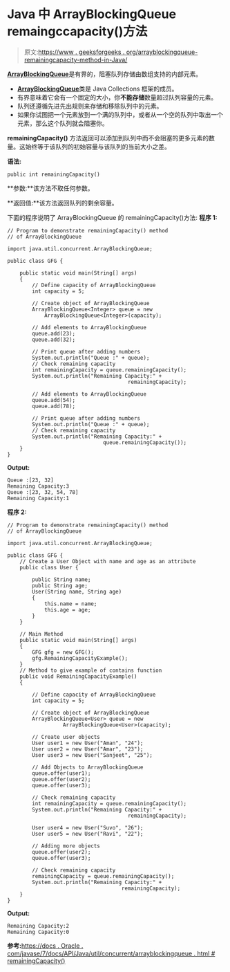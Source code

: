 # Java 中 ArrayBlockingQueue remaingccapacity()方法

> 原文:[https://www . geeksforgeeks . org/arrayblockingqueue-remainingcapacity-method-in-Java/](https://www.geeksforgeeks.org/arrayblockingqueue-remainingcapacity-method-in-java/)

[**ArrayBlockingQueue**](https://www.geeksforgeeks.org/arrayblockingqueue-class-in-java/)是有界的，阻塞队列存储由数组支持的内部元素。

*   [**ArrayBlockingQueue**](https://www.geeksforgeeks.org/arrayblockingqueue-class-in-java/)类是 Java Collections 框架的成员。
*   有界意味着它会有一个固定的大小，你**不能存储**数量超过队列容量的元素。
*   队列还遵循先进先出规则来存储和移除队列中的元素。
*   如果你试图把一个元素放到一个满的队列中，或者从一个空的队列中取出一个元素，那么这个队列就会阻塞你。

**remainingCapacity()** 方法返回可以添加到队列中而不会阻塞的更多元素的数量。这始终等于该队列的初始容量与该队列的当前大小之差。

**语法:**

```
public int remainingCapacity()
```

**参数:**该方法不取任何参数。

**返回值:**该方法返回队列的剩余容量。

下面的程序说明了 ArrayBlockingQueue 的 remainingCapacity()方法:
**程序 1:**

```
// Program to demonstrate remainingCapacity() method
// of ArrayBlockingQueue

import java.util.concurrent.ArrayBlockingQueue;

public class GFG {

    public static void main(String[] args)
    {
        // Define capacity of ArrayBlockingQueue
        int capacity = 5;

        // Create object of ArrayBlockingQueue
        ArrayBlockingQueue<Integer> queue = new 
            ArrayBlockingQueue<Integer>(capacity);

        // Add elements to ArrayBlockingQueue
        queue.add(23);
        queue.add(32);

        // Print queue after adding numbers
        System.out.println("Queue :" + queue);
        // Check remaining capacity
        int remainingCapacity = queue.remainingCapacity();
        System.out.println("Remaining Capacity:" + 
                                       remainingCapacity);

        // Add elements to ArrayBlockingQueue
        queue.add(54);
        queue.add(78);

        // Print queue after adding numbers
        System.out.println("Queue :" + queue);
        // Check remaining capacity
        System.out.println("Remaining Capacity:" + 
                               queue.remainingCapacity());
    }
}
```

**Output:**

```
Queue :[23, 32]
Remaining Capacity:3
Queue :[23, 32, 54, 78]
Remaining Capacity:1

```

**程序 2:**

```
// Program to demonstrate remainingCapacity() method
// of ArrayBlockingQueue

import java.util.concurrent.ArrayBlockingQueue;

public class GFG {
    // Create a User Object with name and age as an attribute
    public class User {

        public String name;
        public String age;
        User(String name, String age)
        {
            this.name = name;
            this.age = age;
        }
    }

    // Main Method
    public static void main(String[] args)
    {
        GFG gfg = new GFG();
        gfg.RemainingCapacityExample();
    }
    // Method to give example of contains function
    public void RemainingCapacityExample()
    {

        // Define capacity of ArrayBlockingQueue
        int capacity = 5;

        // Create object of ArrayBlockingQueue
        ArrayBlockingQueue<User> queue = new 
                  ArrayBlockingQueue<User>(capacity);

        // Create user objects
        User user1 = new User("Aman", "24");
        User user2 = new User("Amar", "23");
        User user3 = new User("Sanjeet", "25");

        // Add Objects to ArrayBlockingQueue
        queue.offer(user1);
        queue.offer(user2);
        queue.offer(user3);

        // Check remaining capacity
        int remainingCapacity = queue.remainingCapacity();
        System.out.println("Remaining Capacity:" + 
                                       remainingCapacity);

        User user4 = new User("Suvo", "26");
        User user5 = new User("Ravi", "22");

        // Adding more objects
        queue.offer(user2);
        queue.offer(user3);

        // Check remaining capacity
        remainingCapacity = queue.remainingCapacity();
        System.out.println("Remaining Capacity:" + 
                                     remainingCapacity);
    }
}
```

**Output:**

```
Remaining Capacity:2
Remaining Capacity:0

```

**参考:**[https://docs . Oracle . com/javase/7/docs/API/Java/util/concurrent/arrayblockingqueue . html # remainingCapacity()](https://docs.oracle.com/javase/7/docs/api/java/util/concurrent/ArrayBlockingQueue.html#remainingCapacity())